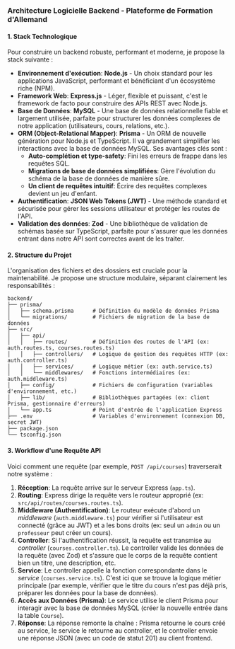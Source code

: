 ### **Architecture Logicielle Backend - Plateforme de Formation d'Allemand**

#### **1. Stack Technologique**

Pour construire un backend robuste, performant et moderne, je propose la stack suivante :

*   **Environnement d'exécution**: **Node.js** - Un choix standard pour les applications JavaScript, performant et bénéficiant d'un écosystème riche (NPM).
*   **Framework Web**: **Express.js** - Léger, flexible et puissant, c'est le framework de facto pour construire des APIs REST avec Node.js.
*   **Base de Données**: **MySQL** - Une base de données relationnelle fiable et largement utilisée, parfaite pour structurer les données complexes de notre application (utilisateurs, cours, relations, etc.).
*   **ORM (Object-Relational Mapper)**: **Prisma** - Un ORM de nouvelle génération pour Node.js et TypeScript. Il va grandement simplifier les interactions avec la base de données MySQL. Ses avantages clés sont :
    *   **Auto-complétion et type-safety**: Fini les erreurs de frappe dans les requêtes SQL.
    *   **Migrations de base de données simplifiées**: Gère l'évolution du schéma de la base de données de manière sûre.
    *   **Un client de requêtes intuitif**: Écrire des requêtes complexes devient un jeu d'enfant.
*   **Authentification**: **JSON Web Tokens (JWT)** - Une méthode standard et sécurisée pour gérer les sessions utilisateur et protéger les routes de l'API.
*   **Validation des données**: **Zod** - Une bibliothèque de validation de schémas basée sur TypeScript, parfaite pour s'assurer que les données entrant dans notre API sont correctes avant de les traiter.

#### **2. Structure du Projet**

L'organisation des fichiers et des dossiers est cruciale pour la maintenabilité. Je propose une structure modulaire, séparant clairement les responsabilités :

```
backend/
├── prisma/
│   ├── schema.prisma      # Définition du modèle de données Prisma
│   └── migrations/        # Fichiers de migration de la base de données
├── src/
│   ├── api/
│   │   ├── routes/        # Définition des routes de l'API (ex: auth.routes.ts, courses.routes.ts)
│   │   ├── controllers/   # Logique de gestion des requêtes HTTP (ex: auth.controller.ts)
│   │   ├── services/      # Logique métier (ex: auth.service.ts)
│   │   └── middlewares/   # Fonctions intermédiaires (ex: auth.middleware.ts)
│   ├── config/            # Fichiers de configuration (variables d'environnement, etc.)
│   ├── lib/               # Bibliothèques partagées (ex: client Prisma, gestionnaire d'erreurs)
│   └── app.ts             # Point d'entrée de l'application Express
├── .env                   # Variables d'environnement (connexion DB, secret JWT)
├── package.json
└── tsconfig.json
```

#### **3. Workflow d'une Requête API**

Voici comment une requête (par exemple, `POST /api/courses`) traverserait notre système :

1.  **Réception**: La requête arrive sur le serveur Express (`app.ts`).
2.  **Routing**: Express dirige la requête vers le routeur approprié (ex: `src/api/routes/courses.routes.ts`).
3.  **Middleware (Authentification)**: Le routeur exécute d'abord un *middleware* (`auth.middleware.ts`) pour vérifier si l'utilisateur est connecté (grâce au JWT) et a les bons droits (ex: seul un `admin` ou un `professeur` peut créer un cours).
4.  **Controller**: Si l'authentification réussit, la requête est transmise au *controller* (`courses.controller.ts`). Le controller valide les données de la requête (avec Zod) et s'assure que le corps de la requête contient bien un titre, une description, etc.
5.  **Service**: Le controller appelle la fonction correspondante dans le *service* (`courses.service.ts`). C'est ici que se trouve la logique métier principale (par exemple, vérifier que le titre du cours n'est pas déjà pris, préparer les données pour la base de données).
6.  **Accès aux Données (Prisma)**: Le service utilise le client Prisma pour interagir avec la base de données MySQL (créer la nouvelle entrée dans la table `Course`).
7.  **Réponse**: La réponse remonte la chaîne : Prisma retourne le cours créé au service, le service le retourne au controller, et le controller envoie une réponse JSON (avec un code de statut 201) au client frontend.